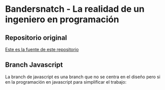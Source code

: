 # Bandersnatch - La realidad de un ingeniero en programación

## Repositorio original

[Este es la fuente de este repositorio](https://github.com/huguintoch/Bandersnatch)

## Branch Javascript

La branch de javascript es una branch que no se centra en el diseño pero si en la programación en javascript para simplificar el trabajo: 